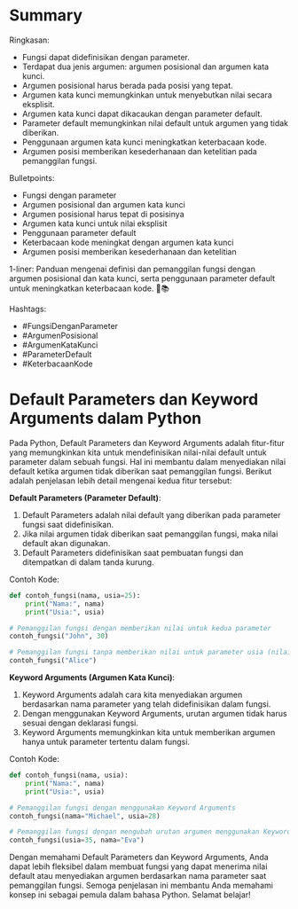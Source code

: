 # Summary

Ringkasan:
- Fungsi dapat didefinisikan dengan parameter.
- Terdapat dua jenis argumen: argumen posisional dan argumen kata kunci.
- Argumen posisional harus berada pada posisi yang tepat.
- Argumen kata kunci memungkinkan untuk menyebutkan nilai secara eksplisit.
- Argumen kata kunci dapat dikacaukan dengan parameter default.
- Parameter default memungkinkan nilai default untuk argumen yang tidak diberikan.
- Penggunaan argumen kata kunci meningkatkan keterbacaan kode.
- Argumen posisi memberikan kesederhanaan dan ketelitian pada pemanggilan fungsi.

Bulletpoints:
- Fungsi dengan parameter
- Argumen posisional dan argumen kata kunci
- Argumen posisional harus tepat di posisinya
- Argumen kata kunci untuk nilai eksplisit
- Penggunaan parameter default
- Keterbacaan kode meningkat dengan argumen kata kunci
- Argumen posisi memberikan kesederhanaan dan ketelitian

1-liner: Panduan mengenai definisi dan pemanggilan fungsi dengan argumen posisional dan kata kunci, serta penggunaan parameter default untuk meningkatkan keterbacaan kode. 🔧📚

Hashtags:
- #FungsiDenganParameter
- #ArgumenPosisional
- #ArgumenKataKunci
- #ParameterDefault
- #KeterbacaanKode

# Default Parameters dan Keyword Arguments dalam Python

Pada Python, Default Parameters dan Keyword Arguments adalah fitur-fitur yang memungkinkan kita untuk mendefinisikan nilai-nilai default untuk parameter dalam sebuah fungsi. Hal ini membantu dalam menyediakan nilai default ketika argumen tidak diberikan saat pemanggilan fungsi. Berikut adalah penjelasan lebih detail mengenai kedua fitur tersebut:

**Default Parameters (Parameter Default)**:
1. Default Parameters adalah nilai default yang diberikan pada parameter fungsi saat didefinisikan.
2. Jika nilai argumen tidak diberikan saat pemanggilan fungsi, maka nilai default akan digunakan.
3. Default Parameters didefinisikan saat pembuatan fungsi dan ditempatkan di dalam tanda kurung.

Contoh Kode:
```python
def contoh_fungsi(nama, usia=25):
    print("Nama:", nama)
    print("Usia:", usia)

# Pemanggilan fungsi dengan memberikan nilai untuk kedua parameter
contoh_fungsi("John", 30)

# Pemanggilan fungsi tanpa memberikan nilai untuk parameter usia (nilai default akan digunakan)
contoh_fungsi("Alice")
```

**Keyword Arguments (Argumen Kata Kunci)**:
1. Keyword Arguments adalah cara kita menyediakan argumen berdasarkan nama parameter yang telah didefinisikan dalam fungsi.
2. Dengan menggunakan Keyword Arguments, urutan argumen tidak harus sesuai dengan deklarasi fungsi.
3. Keyword Arguments memungkinkan kita untuk memberikan argumen hanya untuk parameter tertentu dalam fungsi.

Contoh Kode:
```python
def contoh_fungsi(nama, usia):
    print("Nama:", nama)
    print("Usia:", usia)

# Pemanggilan fungsi dengan menggunakan Keyword Arguments
contoh_fungsi(nama="Michael", usia=28)

# Pemanggilan fungsi dengan mengubah urutan argumen menggunakan Keyword Arguments
contoh_fungsi(usia=35, nama="Eva")
```

Dengan memahami Default Parameters dan Keyword Arguments, Anda dapat lebih fleksibel dalam membuat fungsi yang dapat menerima nilai default atau menyediakan argumen berdasarkan nama parameter saat pemanggilan fungsi. Semoga penjelasan ini membantu Anda memahami konsep ini sebagai pemula dalam bahasa Python. Selamat belajar!